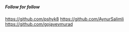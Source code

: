 ##### Follow for follow

https://github.com/pshyk8
https://github.com/AynurSalimli
https://github.com/gojayevmurad


